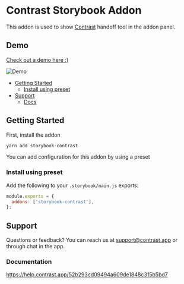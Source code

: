 <h1>Contrast Storybook Addon</h1>

This addon is used to show [Contrast](https://www.contrast.app) handoff tool in the addon panel.

## Demo
[Check out a demo here :)](https://s3.amazonaws.com/demo.contrast.app/index.html?path=/story/demo--basic)

![Demo](http://contrast-prod.s3.amazonaws.com/demo.png)

- [Getting Started](#getting-started)
  - [Install using preset](#install-using-preset)
- [Support](#support)
  - [Docs](#documentation)

## Getting Started

First, install the addon

```sh
yarn add storybook-contrast
```

You can add configuration for this addon by using a preset


### Install using preset

Add the following to your `.storybook/main.js` exports:

```js
module.exports = {
  addons: ['storybook-contrast'],
};
```

## Support
Questions or feedback? 
You can reach us at support@contrast.app or through chat in the app.

### Documentation
https://help.contrast.app/52b293cd09494a609de1848c315b5bd7
